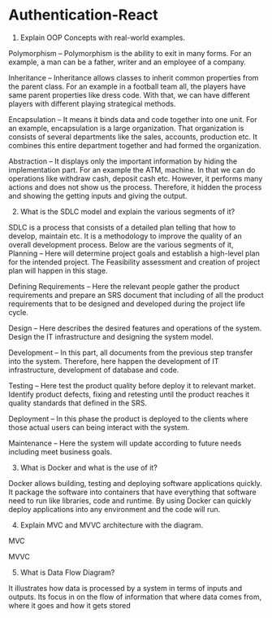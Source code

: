 # Authentication-React

1. Explain OOP Concepts with real-world examples.

  Polymorphism – Polymorphism is the ability to exit in many forms. For an example, a man can be a father, writer and an employee of a company.

  Inheritance – Inheritance allows classes to inherit common properties from the parent class. For an example in a football team all, the players have same parent properties like dress code. With that, we can have different players with different playing strategical methods.

  Encapsulation – It means it binds data and code together into one unit. For an example, encapsulation is a large organization. That organization is consists of several departments like the sales, accounts, production etc. It combines this entire department together and had formed the organization.

  Abstraction – It displays only the important information by hiding the implementation part. For an example the ATM, machine. In that we can do operations like withdraw cash, deposit cash etc. However, it performs many actions and does not show us the process. Therefore, it hidden the process and showing the getting inputs and giving the output. 


2. What is the SDLC model and explain the various segments of it?

  SDLC is a process that consists of a detailed plan telling that how to develop, maintain etc. It is a methodology to improve the quality of an overall development process. Below are the various segments of it, 
Planning – Here will determine project goals and establish a high-level plan for the intended project. The Feasibility assessment and creation of project plan will happen in this stage.

  Defining Requirements – Here the relevant people gather the product requirements and prepare an SRS document that including of all the product requirements that to be designed and developed during the project life cycle.

  Design – Here describes the desired features and operations of the system. Design the IT infrastructure and designing the system model.

  Development – In this part, all documents from the previous step transfer into the system. Therefore, here happen the development of IT infrastructure, development of database and code.

  Testing – Here test the product quality before deploy it to relevant market. Identify product defects, fixing and retesting until the product reaches it quality standards that defined in the SRS.

  Deployment – In this phase the product is deployed to the clients where those actual users can being interact with the system.

  Maintenance – Here the system will update according to future needs including meet business goals.


3. What is Docker and what is the use of it?

  Docker allows building, testing and deploying software applications quickly. It package the software into containers that have everything that software need to run like libraries, code and runtime. By using Docker can quickly deploy applications into any environment and the code will run.


4. Explain MVC and MVVC architecture with the diagram.

MVC


MVVC

5. What is Data Flow Diagram?

  It illustrates how data is processed by a system in terms of inputs and outputs. Its focus in on the flow of information that where data comes from, where it goes and how it gets stored

